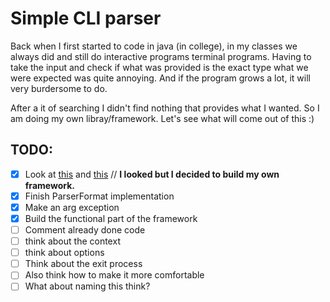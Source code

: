 # Simple CLI parser

Back when I first started to code in java (in college), in my classes we always did and still do interactive programs terminal programs. Having to take the input and check if what was provided is the exact type what we were expected was quite annoying. And if the program grows a lot, it will very burdersome to do. 

After a it of searching I didn't find nothing that provides what I wanted. So I am doing my own libray/framework. Let's see what will come out of this :)

## TODO:
- [X] Look at [this](https://commons.apache.org/proper/commons-cli/usage.html) and [this](https://stackoverflow.com/questions/55749924/java-making-a-simple-interactive-cli-app) // **I looked but I decided to build my own framework.**
- [X] Finish ParserFormat implementation
- [X] Make an arg exception
- [X] Build the functional part of the framework
- [ ] Comment already done code
- [ ] think about the context
- [ ] think about options
- [ ] Think about the exit process
- [ ] Also think how to make it more comfortable
- [ ] What about naming this think?
